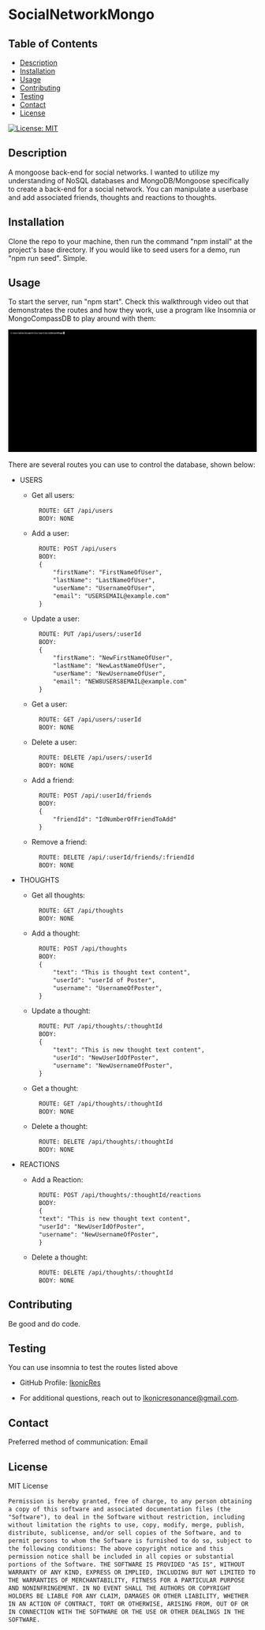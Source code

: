# SocialNetworkMongo

## Table of Contents
 - [Description](#description)
 - [Installation](#installation)
 - [Usage](#usage)
 - [Contributing](#contributing)
 - [Testing](#testing)
 - [Contact](#contact)
 - [License](#license)


[![License: MIT](https://img.shields.io/badge/License-MIT-yellow.svg)](https://opensource.org/licenses/MIT)

## Description
A mongoose back-end for social networks. I wanted to utilize my understanding of NoSQL databases and MongoDB/Mongoose specifically to create a back-end for a social network. You can manipulate a userbase and add associated friends, thoughts and reactions to thoughts.

## Installation
Clone the repo to your machine, then run the command "npm install" at the project's base directory. If you would like to seed users for a demo, run "npm run seed". Simple.

## Usage
To start the server, run "npm start".
Check this walkthrough video out that demonstrates the routes and how they work, use a program like Insomnia or MongoCompassDB to play around with them:

[![Walkthrough video](./assets/images/Preview.png)](https://www.youtube.com/watch?v=DQs5I62Aayc)

There are several routes you can use to control the database, shown below:  
* USERS    
    - Get all users:

            ROUTE: GET /api/users
            BODY: NONE
    - Add a user:    

            ROUTE: POST /api/users
            BODY:
            {  
                "firstName": "FirstNameOfUser",  
                "lastName": "LastNameOfUser",  
                "userName": "UsernameOfUser",  
                "email": "USERSEMAIL@example.com"  
            }
    - Update a user:    

            ROUTE: PUT /api/users/:userId
            BODY:
            {  
                "firstName": "NewFirstNameOfUser",  
                "lastName": "NewLastNameOfUser",  
                "userName": "NewUsernameOfUser",  
                "email": "NEW8USERS8EMAIL@example.com"  
            }
    - Get a user:    

            ROUTE: GET /api/users/:userId
            BODY: NONE
    - Delete a user:    

            ROUTE: DELETE /api/users/:userId
            BODY: NONE 
    - Add a friend:   

            ROUTE: POST /api/:userId/friends
            BODY:
            {  
                "friendId": "IdNumberOfFriendToAdd"  
            }
    - Remove a friend:    

            ROUTE: DELETE /api/:userId/friends/:friendId
            BODY: NONE

* THOUGHTS    
    - Get all thoughts:    

            ROUTE: GET /api/thoughts
            BODY: NONE
    - Add a thought:    

            ROUTE: POST /api/thoughts
            BODY:
            {  
                "text": "This is thought text content",  
                "userId": "userId of Poster",  
                "username": "UsernameOfPoster",  
            }
    - Update a thought:    

            ROUTE: PUT /api/thoughts/:thoughtId
            BODY:
            {  
                "text": "This is new thought text content",  
                "userId": "NewUserIdOfPoster",  
                "username": "NewUsernameOfPoster",  
            }
    - Get a thought:    

            ROUTE: GET /api/thoughts/:thoughtId
            BODY: NONE
    - Delete a thought:    

            ROUTE: DELETE /api/thoughts/:thoughtId
            BODY: NONE
* REACTIONS
    - Add a Reaction:    

            ROUTE: POST /api/thoughts/:thoughtId/reactions
            BODY:
            {  
	        "text": "This is new thought text content",  
	        "userId": "NewUserIdOfPoster",  
	        "username": "NewUsernameOfPoster",  
            }
    - Delete a thought:

            ROUTE: DELETE /api/thoughts/:thoughtId
            BODY: NONE

## Contributing
Be good and do code.

## Testing
You can use insomnia to test the routes listed above


- GitHub Profile: [IkonicRes](https://github.com/IkonicRes)

- For additional questions, reach out to Ikonicresonance@gmail.com.

## Contact

Preferred method of communication: Email



## License

MIT License

    Permission is hereby granted, free of charge, to any person obtaining a copy of this software and associated documentation files (the "Software"), to deal in the Software without restriction, including without limitation the rights to use, copy, modify, merge, publish, distribute, sublicense, and/or sell copies of the Software, and to permit persons to whom the Software is furnished to do so, subject to the following conditions: The above copyright notice and this permission notice shall be included in all copies or substantial portions of the Software. THE SOFTWARE IS PROVIDED "AS IS", WITHOUT WARRANTY OF ANY KIND, EXPRESS OR IMPLIED, INCLUDING BUT NOT LIMITED TO THE WARRANTIES OF MERCHANTABILITY, FITNESS FOR A PARTICULAR PURPOSE AND NONINFRINGEMENT. IN NO EVENT SHALL THE AUTHORS OR COPYRIGHT HOLDERS BE LIABLE FOR ANY CLAIM, DAMAGES OR OTHER LIABILITY, WHETHER IN AN ACTION OF CONTRACT, TORT OR OTHERWISE, ARISING FROM, OUT OF OR IN CONNECTION WITH THE SOFTWARE OR THE USE OR OTHER DEALINGS IN THE SOFTWARE.

